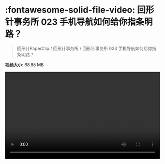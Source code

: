 # :fontawesome-solid-file-video: 回形针事务所 023 手机导航如何给你指条明路？

> 回形针PaperClip / 回形针事务所 / 回形针事务所 023 手机导航如何给你指条明路？

**视频大小**: 68.85 MB

<video id="V-b04438e7cae55ea6c1d412afb983ec2d" width="512" height="288" preload="none" playsinline webkit-playsinline></video>